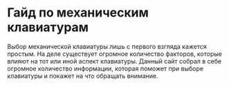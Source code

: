 # Гайд по механическим клавиатурам

Выбор механической клавиатуры лишь с первого взгляда кажется простым. На деле существует огромное количество факторов, которые влияют на тот или иной аспект клавиатуры. Данный сайт собрал в себе огромное количество информации, которая поможет при выборе клавиатуры и покажет на что обращать внимание.